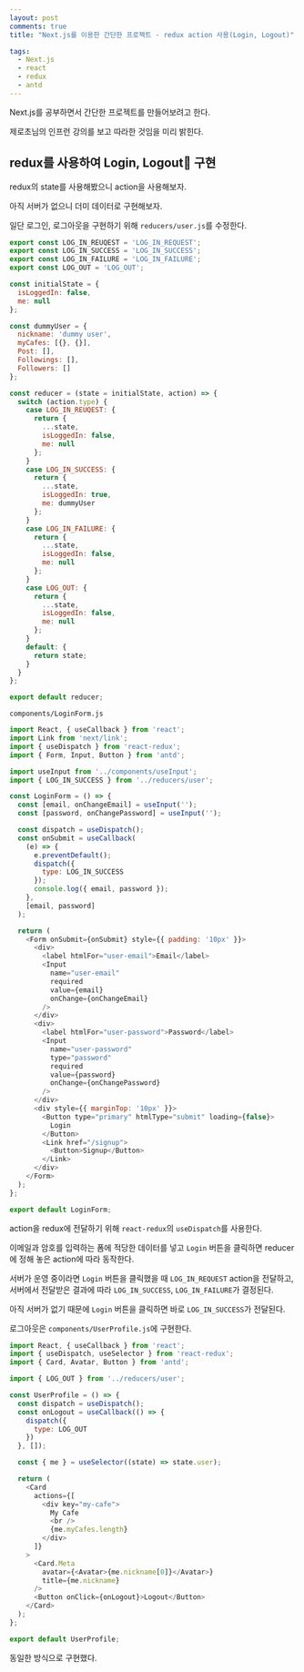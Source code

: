 ```yaml
---
layout: post
comments: true
title: "Next.js를 이용한 간단한 프로젝트 - redux action 사용(Login, Logout)"

tags:
  - Next.js
  - react
  - redux
  - antd
---
```


Next.js를 공부하면서 간단한 프로젝트를 만들어보려고 한다.

제로초님의 인프런 강의를 보고 따라한 것임을 미리 밝힌다.

## redux를 사용하여 Login, Logout 구현

redux의 state를 사용해봤으니 action을 사용해보자.

아직 서버가 없으니 더미 데이터로 구현해보자.

일단 로그인, 로그아웃을 구현하기 위해 `reducers/user.js`를 수정한다.

```js
export const LOG_IN_REUQEST = 'LOG_IN_REQUEST';
export const LOG_IN_SUCCESS = 'LOG_IN_SUCCESS';
export const LOG_IN_FAILURE = 'LOG_IN_FAILURE';
export const LOG_OUT = 'LOG_OUT';

const initialState = {
  isLoggedIn: false,
  me: null
};

const dummyUser = {
  nickname: 'dummy user',
  myCafes: [{}, {}],
  Post: [],
  Followings: [],
  Followers: []
};

const reducer = (state = initialState, action) => {
  switch (action.type) {
    case LOG_IN_REUQEST: {
      return {
        ...state,
        isLoggedIn: false,
        me: null
      };
    }
    case LOG_IN_SUCCESS: {
      return {
        ...state,
        isLoggedIn: true,
        me: dummyUser
      };
    }
    case LOG_IN_FAILURE: {
      return {
        ...state,
        isLoggedIn: false,
        me: null
      };
    }
    case LOG_OUT: {
      return {
        ...state,
        isLoggedIn: false,
        me: null
      };
    }
    default: {
      return state;
    }
  }
};

export default reducer;

```

`components/LoginForm.js`

```js
import React, { useCallback } from 'react';
import Link from 'next/link';
import { useDispatch } from 'react-redux';
import { Form, Input, Button } from 'antd';

import useInput from '../components/useInput';
import { LOG_IN_SUCCESS } from '../reducers/user';

const LoginForm = () => {
  const [email, onChangeEmail] = useInput('');
  const [password, onChangePassword] = useInput('');

  const dispatch = useDispatch();
  const onSubmit = useCallback(
    (e) => {
      e.preventDefault();
      dispatch({
        type: LOG_IN_SUCCESS
      });
      console.log({ email, password });
    },
    [email, password]
  );

  return (
    <Form onSubmit={onSubmit} style={{ padding: '10px' }}>
      <div>
        <label htmlFor="user-email">Email</label>
        <Input
          name="user-email"
          required
          value={email}
          onChange={onChangeEmail}
        />
      </div>
      <div>
        <label htmlFor="user-password">Password</label>
        <Input
          name="user-password"
          type="password"
          required
          value={password}
          onChange={onChangePassword}
        />
      </div>
      <div style={{ marginTop: '10px' }}>
        <Button type="primary" htmlType="submit" loading={false}>
          Login
        </Button>
        <Link href="/signup">
          <Button>Signup</Button>
        </Link>
      </div>
    </Form>
  );
};

export default LoginForm;

```

action을 redux에 전달하기 위해 `react-redux`의 `useDispatch`를 사용한다.

이메일과 암호를 입력하는 폼에 적당한 데이터를 넣고 `Login` 버튼을 클릭하면 reducer에 정해 놓은 action에 따라 동작한다.

서버가 운영 중이라면 `Login` 버튼을 클릭했을 때 `LOG_IN_REQUEST` action을 전달하고, 서버에서 전달받은 결과에 따라 `LOG_IN_SUCCESS`, `LOG_IN_FAILURE`가 결정된다.

아직 서버가 없기 때문에 `Login` 버튼을 클릭하면 바로 `LOG_IN_SUCCESS`가 전달된다.

로그아웃은 `components/UserProfile.js`에 구현한다.

```js
import React, { useCallback } from 'react';
import { useDispatch, useSelector } from 'react-redux';
import { Card, Avatar, Button } from 'antd';

import { LOG_OUT } from '../reducers/user';

const UserProfile = () => {
  const dispatch = useDispatch();
  const onLogout = useCallback(() => {
    dispatch({
      type: LOG_OUT
    })
  }, []);

  const { me } = useSelector((state) => state.user);

  return (
    <Card
      actions={[
        <div key="my-cafe">
          My Cafe
          <br />
          {me.myCafes.length}
        </div>
      ]}
    >
      <Card.Meta
        avatar={<Avatar>{me.nickname[0]}</Avatar>}
        title={me.nickname}
      />
      <Button onClick={onLogout}>Logout</Button>
    </Card>
  );
};

export default UserProfile;

```

동일한 방식으로 구현했다.

